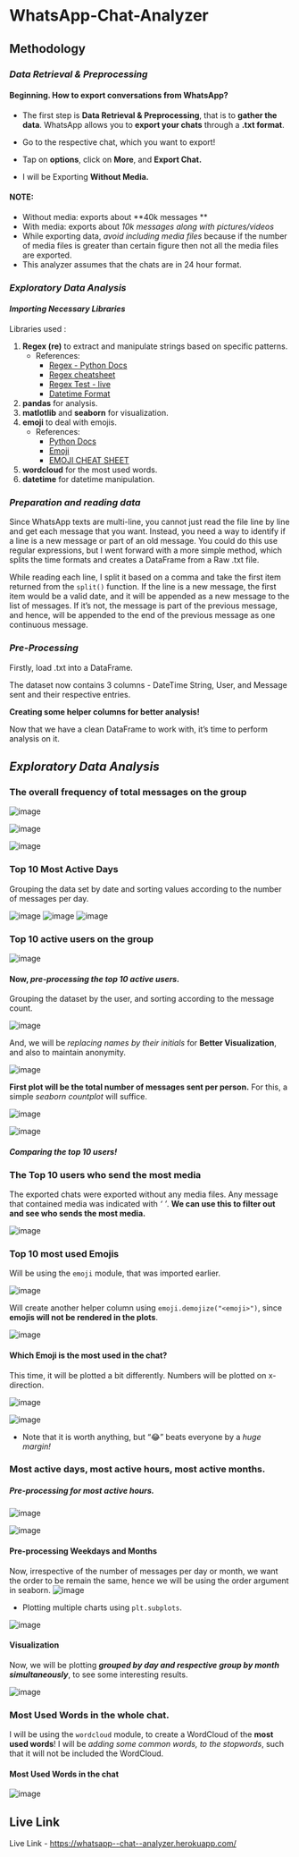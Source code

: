 # WhatsApp-Chat-Analyzer

## Methodology
### *Data Retrieval & Preprocessing*
#### Beginning. How to export conversations from WhatsApp?


- The first step is **Data Retrieval & Preprocessing**, that is to **gather the data**. WhatsApp allows you to **export your chats** through a **.txt format**. 

- Go to the respective chat, which you want to export!

- Tap on **options**, click on **More**, and **Export Chat.**

- I will be Exporting **Without Media.**

#### NOTE:
- Without media: exports about **40k messages **
- With media: exports about *10k messages along with pictures/videos* 
- While exporting data, *avoid including media files* because if the number of media files is greater than certain figure then not all the media files are exported.
- This analyzer assumes that the chats are in 24 hour format.

### *Exploratory Data Analysis*

#### *Importing Necessary Libraries*

Libraries used :
1. **Regex (re)** to extract and manipulate strings based on specific patterns.
    - References:
        - [Regex - Python Docs](https://docs.python.org/3/library/re.html)
        - [Regex cheatsheet](https://www.rexegg.com/regex-quickstart.html)
        - [Regex Test - live](https://regexr.com/)
        - [Datetime Format](http://strftime.org/)
2. **pandas** for analysis.
3. **matlotlib** and **seaborn** for visualization.
4. **emoji** to deal with emojis.
    - References:
        - [Python Docs](https://pypi.org/project/emoji/)
        - [Emoji](https://github.com/carpedm20/emoji)
        - [EMOJI CHEAT SHEET](https://www.webfx.com/tools/emoji-cheat-sheet/)
5. **wordcloud** for the most used words.
6. **datetime** for datetime manipulation.


### *Preparation and reading data*

Since WhatsApp texts are multi-line, you cannot just read the file line by line and get each message that you want. Instead, you need a way to identify if a line is a new message or part of an old message. You could do this use regular expressions, but I went forward with a more simple method, which splits the time formats and creates a DataFrame from a Raw .txt file.

While reading each line, I split it based on a comma and take the first item returned from the `split()` function. If the line is a new message, the first item would be a valid date, and it will be appended as a new message to the list of messages. If it’s not, the message is part of the previous message, and hence, will be appended to the end of the previous message as one continuous message.

### *Pre-Processing*

Firstly, load .txt into a DataFrame.

The dataset now contains 3 columns - DateTime String, User, and Message sent and their respective entries.

**Creating some helper columns for better analysis!**

Now that we have a clean DataFrame to work with, it’s time to perform analysis on it. 

## *Exploratory Data Analysis*

### The overall frequency of total messages on the group
![image](https://user-images.githubusercontent.com/75696894/208251511-077e9556-9856-47df-bda5-3923593aeafd.png)

![image](https://user-images.githubusercontent.com/75696894/208251523-37c73e52-1a9e-409b-b366-5fb0698e23d1.png)

![image](https://user-images.githubusercontent.com/75696894/208251537-674183e8-d869-4a7f-8e03-21c5bf0eef52.png)

### Top 10 Most Active Days
Grouping the data set by date and sorting values according to the number of messages per day.

![image](https://user-images.githubusercontent.com/75696894/208251570-68c95885-b2a1-4ef3-bc59-606e28e59406.png)
![image](https://user-images.githubusercontent.com/75696894/208251579-b6f75ba3-e026-4bfd-944d-cf57956129b7.png)
![image](https://user-images.githubusercontent.com/75696894/208251595-bd6f3059-e00e-4e85-99a3-a96a3ab95610.png)


### Top 10 active users on the group

![image](https://user-images.githubusercontent.com/75696894/208251619-3617ff82-53e9-411a-9213-2ca51be2a83e.png)

#### Now, *pre-processing the top 10 active users.*

Grouping the dataset by the user, and sorting according to the message count.

![image](https://user-images.githubusercontent.com/75696894/208251637-0f77d165-9ebe-43ab-80d4-a96b0e8bfca1.png)


And, we will be *replacing names by their initials* for **Better Visualization**, and also to maintain anonymity.

![image](https://user-images.githubusercontent.com/75696894/208251662-1f7fa8f3-d89a-4a32-97da-7c841ce45df7.png)

**First plot will be the total number of messages sent per person.** For this, a simple *seaborn countplot* will suffice.

![image](https://user-images.githubusercontent.com/75696894/208251723-608d63c6-28be-4618-b757-82c94ccc642d.png)

![image](https://user-images.githubusercontent.com/75696894/208251736-583aaa9a-7ef3-425d-9ee4-2b9592065247.png)

#### *Comparing the top 10 users!*

### The Top 10 users who send the most media

The exported chats were exported without any media files. Any message that contained media was indicated with *‘<Media Omitted> ’*. **We can use this to filter out and see who sends the most media.**

![image](https://user-images.githubusercontent.com/75696894/208251746-6405641d-0b33-4e55-81d0-7ed7d376077a.png)

### Top 10 most used Emojis

Will be using the `emoji` module, that was imported earlier.

![image](https://user-images.githubusercontent.com/75696894/208251780-b29ff79a-e570-4ba2-8965-b74f83d94e74.png)

Will create another helper column using `emoji.demojize("<emoji>")`, since **emojis will not be rendered in the plots**.

![image](https://user-images.githubusercontent.com/75696894/208251792-32d1260d-ff0b-4eec-bd10-0c2fdc355cff.png)

#### Which Emoji is the most used in the chat?

This time, it will be plotted a bit differently. Numbers will be plotted on x-direction.

![image](https://user-images.githubusercontent.com/75696894/208251824-0f0279f2-e5ec-47c6-8803-7afc3e3da896.png)

![image](https://user-images.githubusercontent.com/75696894/208251845-86d55188-4e39-4505-a0c6-4e297e7e163f.png)

- Note that it is worth anything, but “😂” beats everyone by a *huge margin!*

### Most active days, most active hours, most active months.

##### Pre-processing for most active hours.

![image](https://user-images.githubusercontent.com/75696894/208251860-558c7fa2-38b1-4265-867b-3e496b0c0cc5.png)

![image](https://user-images.githubusercontent.com/75696894/208251878-bfcaa30a-5fd6-458e-8caa-5080b79efd2f.png)

#### Pre-processing Weekdays and Months

Now, irrespective of the number of messages per day or month, we want the order to be remain the same, hence we will be using the order argument in seaborn.
![image](https://user-images.githubusercontent.com/75696894/208251897-ea19e3f8-8f34-47b8-8fc0-dbf5eb1385ef.png)
    
- Plotting multiple charts using `plt.subplots`.

![image](https://user-images.githubusercontent.com/75696894/208251911-b99fb5f3-23fb-486c-9485-d1e61ff46564.png)


#### Visualization

Now, we will be plotting ***grouped by day and respective group by month simultaneously***, to see some interesting results.

![image](https://user-images.githubusercontent.com/75696894/208251924-702b2ebc-1e33-43cf-b701-ef3172876aa6.png)

### Most Used Words in the whole chat.

I will be using the `wordcloud` module, to create a WordCloud of the **most used words**! I will be *adding some common words, to the stopwords*, such that it will not be included the WordCloud.

#### Most Used Words in the chat
![image](https://user-images.githubusercontent.com/75696894/208251939-b15c61d7-54e0-4c49-b197-43140bf1b619.png)

## Live Link
Live Link - https://whatsapp--chat--analyzer.herokuapp.com/

